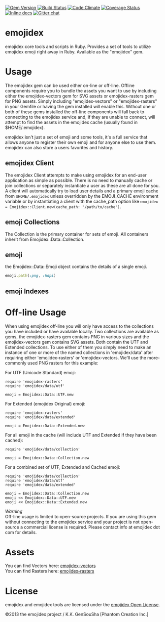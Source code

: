 [![Gem Version](https://badge.fury.io/rb/emojidex.png)](http://badge.fury.io/rb/emojidex)
[![Build Status](https://travis-ci.org/emojidex/emojidex.png)](https://travis-ci.org/emojidex/emojidex)
[![Code Climate](https://codeclimate.com/github/emojidex/emojidex.png)](https://codeclimate.com/github/emojidex/emojidex)
[![Coverage Status](https://coveralls.io/repos/emojidex/emojidex/badge.svg?service=github)](https://coveralls.io/github/emojidex/emojidex)
[![Inline docs](http://inch-ci.org/github/emojidex/emojidex.png?branch=master)](http://inch-ci.org/github/emojidex/emojidex)
[![Gitter chat](https://badges.gitter.im/emojidex/emojidex.png)](https://gitter.im/emojidex/emojidex)

emojidex
========
emojidex core tools and scripts in Ruby. Provides a set of tools to utilize emojidex emoji right 
away in Ruby. Available as the "emojidex" gem.

Usage
=====
The emojidex gem can be used either on-line or off-line. Offline components require you to bundle 
the assets you want to use by including either the emojidex-vectors gem for SVG assets or 
emojidex-rasters gem for PNG assets. Simply including "emojidex-vectors" or "emojidex-rasters" in 
your Gemfile or having the gem installed will enable this. Without one or both of these gems 
installed the off-line components will fall back to connecting to the emojidex service and, if 
they are unable to connect, will attempt to find the assets in the emojidex cache (usually found 
in $HOME/.emojidex).

emojidex isn't just a set of emoji and some tools, it's a full service that allows anyone to 
register their own emoji and for anyone else to use them. emojidex can also store a users 
favorites and history.

emojidex Client
---------------
The emojidex Client attempts to make using emojidex for an end-user application as simple as 
possible. There is no need to manually cache or join collections or separately instantiate a 
user as these are all done for you. A client will automatically try to load user details and 
a primary emoji cache from ```$HOME/.emojidex``` unless overridden by the EMOJI_CACHE 
environment variable or by instantiating a client with the cache_path option like
```emojidex = Emojidex::Client.new(cache_path: "/path/to/cache")```.

emoji Collections
-----------------
The Collection is the primary container for sets of emoji. All containers inherit from 
Emojidex::Data::Collection.

emoji
-----
the Emojidex::Data::Emoji object contains the details of a single emoji.

```ruby
emoji.path(:png, :hdpi)
```

emoji Indexes
-------------


Off-line Usage
==============
When using emojidex off-line you will only have access to the collections you have included or 
have available locally. Two collections are available as gems, the emojidex-rasters gem contains 
PNG in various sizes and the emojidex-vectors gem contains SVG assets. Both contain the UTF and 
Extended collections. To use either of them you simply need to make an instance of one or more 
of the named collections in 'emojidex/data' after requiring either 'emojidex-rasters' or 
'emojidex-vectors. We'll use the more-commonly used PNG rasters for this example: 
  
For UTF (Unicode Standard) emoji:
```
require 'emojidex-rasters'
require 'emojidex/data/utf'

emoji = Emojidex::Data::UTF.new
```

For Extended (emojidex Original) emoji:
```
require 'emojidex-rasters'
require 'emojidex/data/extended'

emoji = Emojidex::Data::Extended.new
```

For all emoji in the cache (will include UTF and Extended if they have been cached):
```
require 'emojidex/data/collection'

emoji = Emojidex::Data::Collection.new
```

For a combined set of UTF, Extended and Cached emoji:
```
require 'emojidex/data/collection'
require 'emojidex/data/utf'
require 'emojidex/data/extended'

emoji = Emojidex::Data::Collection.new
emoji << Emojidex::Data::UTF.new
emoji << Emojidex::Data::Extended.new
```

*Warning*  
Off-line usage is limited to open-source projects. If you are using this gem without 
connecting to the emojidex service and your project is not open-source a commercial license 
is required. Please contact info at emojidex dot com for details.

Assets
======
You can find Vectors here: [emojidex-vectors](https://github.com/emojidex/emojidex-vectors)  
You can find Rasters here: [emojidex-rasters](https://github.com/emojidex/emojidex-rasters)

License
=======
emojidex and emojidex tools are licensed under the 
[emojidex Open License](https://www.emojidex.com/emojidex/emojidex_open_license).

©2013 the emojidex project / K.K. GenSouSha [Phantom Creation Inc.]
